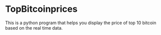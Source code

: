 # TopBitcoinprices
This is a python program that helps you display the price of top 10 bitcoin based on the real time data.

